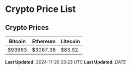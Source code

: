 # Crypto Price List

## Crypto Prices
| Bitcoin | Ethereum | Litecoin |
| ------- | -------- | -------- |
| $93963 | $3067.38 | $83.92 |
**Last Updated:** 2024-11-20 23:23 UTC
**Last Updated:** $DATE$
